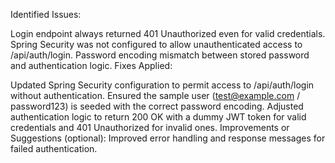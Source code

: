 Identified Issues:


Login endpoint always returned 401 Unauthorized even for valid credentials.
Spring Security was not configured to allow unauthenticated access to /api/auth/login.
Password encoding mismatch between stored password and authentication logic.
Fixes Applied:


Updated Spring Security configuration to permit access to /api/auth/login without authentication.
Ensured the sample user (test@example.com / password123) is seeded with the correct password encoding.
Adjusted authentication logic to return 200 OK with a dummy JWT token for valid credentials and 401 Unauthorized for invalid ones.
Improvements or Suggestions (optional):
Improved error handling and response messages for failed authentication.
